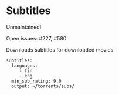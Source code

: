 # Subtitles
Unmaintained!

Open issues: #227, #580

Downloads subtitles for downloaded movies

```
subtitles:
  languages:
     - fin
     - eng
  min_sub_rating: 9.0
  output: ~/torrents/subs/
```